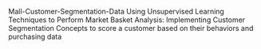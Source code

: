Mall-Customer-Segmentation-Data
Using Unsupervised Learning Techniques to Perform Market Basket Analysis: Implementing Customer Segmentation Concepts to score a customer based on their behaviors and purchasing data
